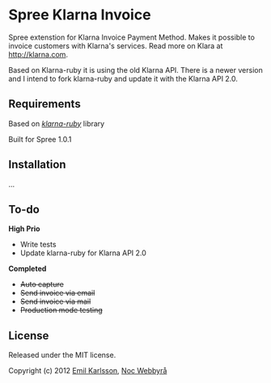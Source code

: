 # Spree Klarna Invoice

Spree extenstion for Klarna Invoice Payment Method. Makes it possible to invoice customers with Klarna's services. Read more on Klara at http://klarna.com.

Based on Klarna-ruby it is using the old Klarna API. There is a newer version and I intend to fork klarna-ruby and update it with the Klarna API 2.0.

## Requirements

Based on *[klarna-ruby](https://github.com/merchii/klarna-ruby)* library

Built for Spree 1.0.1

## Installation

...

## To-do

__High Prio__

- Write tests
- Update klarna-ruby for Klarna API 2.0

__Completed__

- ~~Auto capture~~
- ~~Send invoice via email~~
- ~~Send invoice via mail~~
- ~~Production mode testing~~

## License

Released under the MIT license.

Copyright (c) 2012 [Emil Karlsson]([http://emilkarl.se), [Noc Webbyrå](http://nocweb.se)
